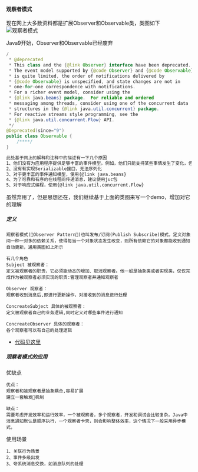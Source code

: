 #### 观察者模式


现在网上大多数资料都是扩展Observer和Observable类，类图如下
![观察者模式](https://modprobe.oss-cn-beijing.aliyuncs.com/github/java/dp/dp-22-05.png )

Java9开始，Observer和Observable已经废弃
```java
/
 * @deprecated
 * This class and the {@link Observer} interface have been deprecated.
 * The event model supported by {@code Observer} and {@code Observable}
 * is quite limited, the order of notifications delivered by
 * {@code Observable} is unspecified, and state changes are not in
 * one-for-one correspondence with notifications.
 * For a richer event model, consider using the
 * {@link java.beans} package.  For reliable and ordered
 * messaging among threads, consider using one of the concurrent data
 * structures in the {@link java.util.concurrent} package.
 * For reactive streams style programming, see the
 * {@link java.util.concurrent.Flow} API.
 */
@Deprecated(since="9")
public class Observable {
    /****/
}
```
```markdown
此处基于网上的解释和注释中的描述有一下几个原因
1、他们没有为应用程序提供足够丰富的事件模型。例如，他们只能支持某些事情发生了变化，但没有传达任何有关变化的信息。
2、没有有实现Serializable接口，无法序列化
3、对于更丰富的事件通知模型，使用{@link java.beans} 
4、为了可靠和有序的在线程间传递消息，建议使用juc包
5、对于响应式编程，使用{@link java.util.concurrent.Flow} 

```

虽然弃用了，但是思想还在，我们继续基于上面的类图来写一个demo，增加对它的理解

##### 定义
```
观察者模式(Observer Pattern)也叫发布/订阅(Publish Subscribe)模式。定义对象间一种一对多的依赖关系，使得每当一个对象状态发生改变，则所有依赖它的对象都能收到通知自动更新，通用类图如上所示

有几个角色
Subject 被观察者：
定义被观察者的职责，它必须能动态的增加、取消观察者。他一般是抽象类或者实现类，仅仅完成作为被观察者必须实现的职责:管理观察者并通知观察者

Observer 观察者：
观察者收到消息后,即进行更新操作，对接收到的消息进行处理

ConcreateSubject 具体的被观察者：
定义被观察者自己的业务逻辑,同时定义对哪些事件进行通知

ConcreateObserver 具体的观察者：
各个观察者可以有自己的处理逻辑

```
- [代码见这里](../src/main/java/com/dh/gof/observer)

##### 观察者模式的应用

优缺点
```
优点：
观察者和被观察者是抽象耦合,容易扩展
建立一套触发机制

缺点：
需要考虑开发效率和运行效率，一个被观察者，多个观察者，开发和调试会比较复杂。Java中消息通知默认是顺序执行，一个观察者卡壳，则会影响整体效率，这个情况下一般采用异步模式。
```

使用场景
```
1、关联行为场景
2、事件多级出发
3、夸系统消息交换，如消息队列的处理

```
